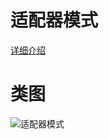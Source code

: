 # 适配器模式
[详细介绍](http://blog.zenghui.name/2017/07/01/gof-design-pattern-adapter/)
# 类图
![适配器模式](https://github.com/elvinzeng/java-design-pattern-samples/raw/master/adapter/diagrams/adapter.png "adapter")
